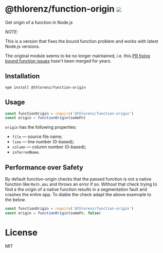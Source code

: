 # @thlorenz/function-origin [![](https://github.com/thlorenz/function-origin/workflows/Node%20CI/badge.svg?branch=master)](https://github.com/thlorenz/function-origin/actions)

Get origin of a function in Node.js

_NOTE_:

This is a version that fixes the bound function problem and works with latest Node.js versions.

The original module seems to be no longer maintained, i.e. this [PR fixing bound function
issues](https://github.com/vkurchatkin/function-origin/pull/8) hasn't been merged for years.


## Installation

```
npm install @thlorenz/function-origin
```

## Usage

```js
const functionOrigin = require('@thlorenz/function-origin')
const origin = functionOrigin(someFn)
```

`origin` has the following properties:

 - `file` — source file name;
 - `line` — line number (0-based);
 - `column` — column number (0-based);
 - `inferredName`.

## Performance over Safety

By default function-origin checks that the passed function is not a native function like
`Math.abs` and throws an error if so.
Without that check trying to find a the origin of a native function results in a segmentation
fault and crashes the entire app. To diable the check adapt the above examnple to the below.

```js
const functionOrigin = require('@thlorenz/function-origin')
const origin = functionOrigin(someFn, false)
```

# License

MIT
